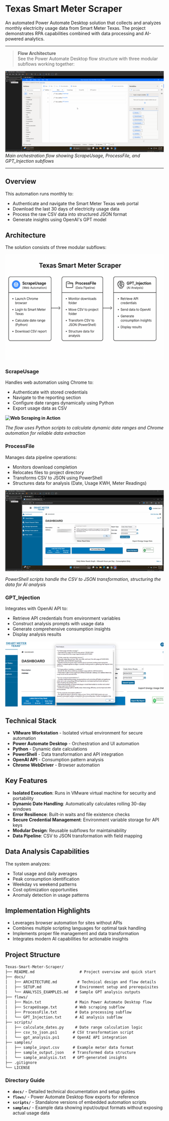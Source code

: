 # Texas Smart Meter Scraper

An automated Power Automate Desktop solution that collects and analyzes monthly electricity usage data from Smart Meter Texas. The project demonstrates RPA capabilities combined with data processing and AI-powered analytics.

---

> **Flow Architecture**  
> See the Power Automate Desktop flow structure with three modular subflows working together:

**![PAD Flow Overview](images/pad-flow-overview.gif)**
*Main orchestration flow showing ScrapeUsage, ProcessFile, and GPT_Injection subflows*

---

## Overview

This automation runs monthly to:
- Authenticate and navigate the Smart Meter Texas web portal
- Download the last 30 days of electricity usage data
- Process the raw CSV data into structured JSON format
- Generate insights using OpenAI's GPT model

## Architecture

The solution consists of three modular subflows:

**![PAD Main Flow Structure](images/pad-main-flow.png)**
<!-- PLACEHOLDER: Screenshot of PAD showing the main flow with three subflows listed
Show the flow designer with ScrapeUsage, ProcessFile, and GPT_Injection visible -->

### ScrapeUsage
Handles web automation using Chrome to:
- Authenticate with stored credentials
- Navigate to the reporting section
- Configure date ranges dynamically using Python
- Export usage data as CSV

**![Web Scraping in Action](images/web-scraping-demo.gif)**
<!-- PLACEHOLDER: 15-20 second GIF showing:
- Browser launching and navigating to Smart Meter Texas
- Automated login (with credentials blurred)
- Date selection using Python calculations
- Report generation and download
-->

*The flow uses Python scripts to calculate dynamic date ranges and Chrome automation for reliable data extraction*

### ProcessFile
Manages data pipeline operations:
- Monitors download completion
- Relocates files to project directory
- Transforms CSV to JSON using PowerShell
- Structures data for analysis (Date, Usage KWH, Meter Readings)

**![Data Processing Automation](images/data-processing-demo.gif)**
<!-- PLACEHOLDER: 10-15 second GIF showing:
- File appearing in downloads folder
- File being moved to project directory
- PowerShell window executing transformation
- JSON output being generated
-->

*PowerShell scripts handle the CSV to JSON transformation, structuring the data for AI analysis*

### GPT_Injection
Integrates with OpenAI API to:
- Retrieve API credentials from environment variables
- Construct analysis prompts with usage data
- Generate comprehensive consumption insights
- Display analysis results

**![GPT Analysis Output](images/gpt-analysis-output.png)**
<!-- PLACEHOLDER: Screenshot of the PAD message box showing GPT analysis results
Should show usage summary, patterns, and recommendations -->

## Technical Stack

- **VMware Workstation** - Isolated virtual environment for secure automation
- **Power Automate Desktop** - Orchestration and UI automation
- **Python** - Dynamic date calculations
- **PowerShell** - Data transformation and API integration
- **OpenAI API** - Consumption pattern analysis
- **Chrome WebDriver** - Browser automation

## Key Features

- **Isolated Execution**: Runs in VMware virtual machine for security and portability
- **Dynamic Date Handling**: Automatically calculates rolling 30-day windows
- **Error Resilience**: Built-in waits and file existence checks
- **Secure Credential Management**: Environment variable storage for API keys
- **Modular Design**: Reusable subflows for maintainability
- **Data Pipeline**: CSV to JSON transformation with field mapping

## Data Analysis Capabilities

The system analyzes:
- Total usage and daily averages
- Peak consumption identification
- Weekday vs weekend patterns
- Cost optimization opportunities
- Anomaly detection in usage patterns

## Implementation Highlights

- Leverages browser automation for sites without APIs
- Combines multiple scripting languages for optimal task handling
- Implements proper file management and data transformation
- Integrates modern AI capabilities for actionable insights

## Project Structure

```
Texas-Smart-Meter-Scraper/
├── README.md                    # Project overview and quick start
├── docs/
│   ├── ARCHITECTURE.md         # Technical design and flow details
│   ├── SETUP.md               # Environment setup and prerequisites
│   └── ANALYSIS_EXAMPLES.md   # Sample GPT analysis outputs
├── flows/
│   ├── Main.txt               # Main Power Automate Desktop flow
│   ├── ScrapeUsage.txt        # Web scraping subflow
│   ├── ProcessFile.txt        # Data processing subflow
│   └── GPT_Injection.txt      # AI analysis subflow
├── scripts/
│   ├── calculate_dates.py     # Date range calculation logic
│   ├── csv_to_json.ps1       # CSV transformation script
│   └── gpt_analysis.ps1      # OpenAI API integration
├── samples/
│   ├── sample_input.csv      # Example meter data format
│   ├── sample_output.json    # Transformed data structure
│   └── sample_analysis.txt   # GPT-generated insights
├── .gitignore
└── LICENSE
```

### Directory Guide

- **`docs/`** - Detailed technical documentation and setup guides
- **`flows/`** - Power Automate Desktop flow exports for reference
- **`scripts/`** - Standalone versions of embedded automation scripts
- **`samples/`** - Example data showing input/output formats without exposing actual usage data